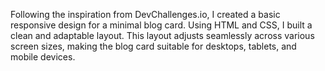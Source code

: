 Following the inspiration from DevChallenges.io, I created a basic responsive design for a minimal blog card. Using HTML and CSS, I built a clean and adaptable layout. This layout adjusts seamlessly across various screen sizes, making the blog card suitable for desktops, tablets, and mobile devices.
